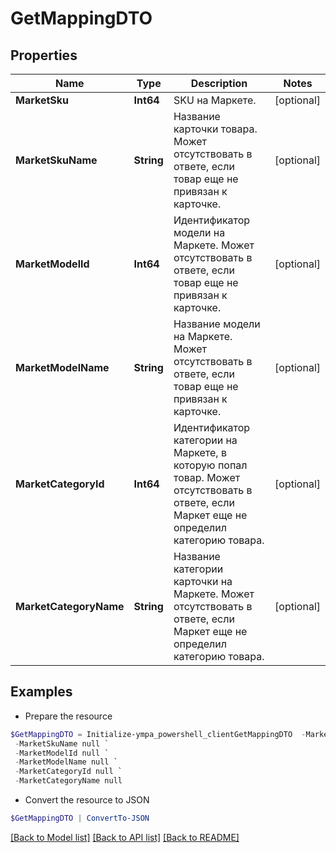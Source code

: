 # GetMappingDTO
## Properties

Name | Type | Description | Notes
------------ | ------------- | ------------- | -------------
**MarketSku** | **Int64** | SKU на Маркете. | [optional] 
**MarketSkuName** | **String** | Название карточки товара.  Может отсутствовать в ответе, если товар еще не привязан к карточке.  | [optional] 
**MarketModelId** | **Int64** | Идентификатор модели на Маркете.  Может отсутствовать в ответе, если товар еще не привязан к карточке.  | [optional] 
**MarketModelName** | **String** | Название модели на Маркете.  Может отсутствовать в ответе, если товар еще не привязан к карточке.  | [optional] 
**MarketCategoryId** | **Int64** | Идентификатор категории на Маркете, в которую попал товар.  Может отсутствовать в ответе, если Маркет еще не определил категорию товара.  | [optional] 
**MarketCategoryName** | **String** | Название категории карточки на Маркете.  Может отсутствовать в ответе, если Маркет еще не определил категорию товара.  | [optional] 

## Examples

- Prepare the resource
```powershell
$GetMappingDTO = Initialize-ympa_powershell_clientGetMappingDTO  -MarketSku null `
 -MarketSkuName null `
 -MarketModelId null `
 -MarketModelName null `
 -MarketCategoryId null `
 -MarketCategoryName null
```

- Convert the resource to JSON
```powershell
$GetMappingDTO | ConvertTo-JSON
```

[[Back to Model list]](../README.md#documentation-for-models) [[Back to API list]](../README.md#documentation-for-api-endpoints) [[Back to README]](../README.md)

